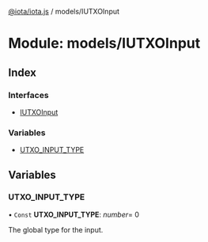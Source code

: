 [@iota/iota.js](../README.md) / models/IUTXOInput

# Module: models/IUTXOInput

## Index

### Interfaces

* [IUTXOInput](../interfaces/models_iutxoinput.iutxoinput.md)

### Variables

* [UTXO\_INPUT\_TYPE](models_iutxoinput.md#utxo_input_type)

## Variables

### UTXO\_INPUT\_TYPE

• `Const` **UTXO\_INPUT\_TYPE**: *number*= 0

The global type for the input.
